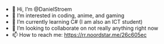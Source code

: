 - 👋 Hi, I’m @DanielStroem
- 👀 I’m interested in coding, anime, and gaming
- 🌱 I’m currently learning C# (I am also an ICT student)
- 💞️ I’m looking to collaborate on not really anything right now
- 📫 How to reach me: https://rr.noordstar.me/26c605ec
